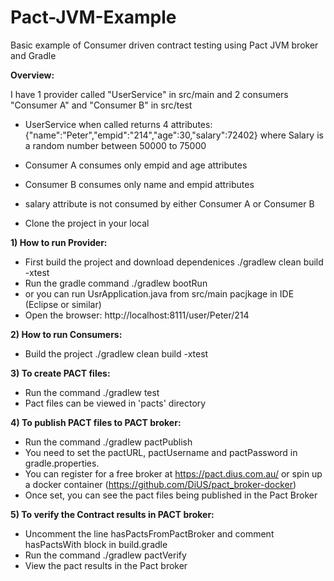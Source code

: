 # Pact-JVM-Example
Basic example of Consumer driven contract testing using Pact JVM broker and Gradle

**Overview:**

I have 1 provider called "UserService" in src/main and 2 consumers "Consumer A" and "Consumer B" in src/test

* UserService when called returns 4 attributes:
{"name":"Peter","empid":"214","age":30,"salary":72402} where Salary is a random number between 50000 to 75000
* Consumer A consumes only empid and age attributes
* Consumer B consumes only name and empid attributes
* salary attribute is not consumed by either Consumer A or Consumer B

* Clone the project in your local



**1) How to run Provider:**
* First build the project and download dependenices ./gradlew clean build -xtest
* Run the gradle command ./gradlew bootRun
* or you can run UsrApplication.java from src/main pacjkage in IDE (Eclipse or similar)
* Open the browser: http://localhost:8111/user/Peter/214

**2) How to run Consumers:**
* Build the project ./gradlew clean build -xtest

**3) To create PACT files:**
* Run the command ./gradlew test
* Pact files can be viewed in 'pacts' directory

**4) To publish PACT files to PACT broker:**
* Run the command ./gradlew pactPublish
* You need to set the pactURL, pactUsername and pactPassword in gradle.properties. 
* You can register for a free broker at https://pact.dius.com.au/ or spin up a docker container (https://github.com/DiUS/pact_broker-docker)
* Once set, you can see the pact files being published in the Pact Broker

**5) To verify the Contract results in PACT broker:**
* Uncomment the line hasPactsFromPactBroker and comment hasPactsWith block in build.gradle
* Run the command ./gradlew pactVerify
* View the pact results in the Pact broker